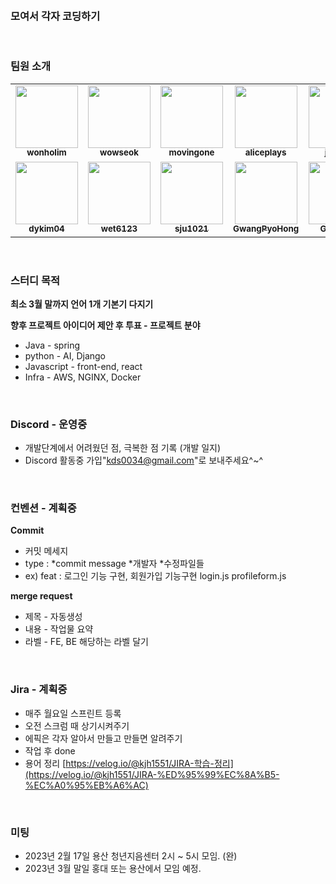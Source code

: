 &nbsp;
### 모여서 각자 코딩하기

&nbsp;   
### 팀원 소개  

<table>
  <tr>
    <td align="center"><a href="https://github.com/wonholim"><img src="https://github.com/wonholim.png" width="100px;" alt=""/><br /><sub><b>wonholim</b></sub></a><br /></td>    
    <td align="center"><a href="https://github.com/wowseok"><img src="https://github.com/wowseok.png" width="100px;" alt=""/><br /><sub><b>wowseok</b></sub></a><br /></td>
    <td align="center"><a href="https://github.com/movingone"><img src="https://github.com/movingone.png" width="100px;" alt=""/><br /><sub><b>movingone</b></sub></a><br /></td>
    <td align="center"><a href="https://github.com/aliceplays"><img src="https://github.com/aliceplays.png" width="100px;" alt=""/><br /><sub><b>aliceplays</b></sub></a><br /></td>
    <td align="center"><a href="https://github.com/jiyou31"><img src="https://github.com/jiyou31.png" width="100px;" alt=""/><br /><sub><b>jiyou31</b></sub></a><br /></td>
    <td align="center"><a href="https://github.com/borntocode2"><img src="https://github.com/borntocode2.png" width="100px;" alt=""/><br /><sub><b>borntocode2</b></sub></a><br /></td>
    <td align="center"><a href="https://github.com/swonlee-13"><img src="https://github.com/swonlee-13.png" width="100px;" alt=""/><br /><sub><b>swonlee-13</b></sub></a><br /></td>
  </tr>
  <tr>
    <td align="center"><a href="https://github.com/dykim04"><img src="https://github.com/dykim04.png" width="100px;" alt=""/><br /><sub><b>dykim04</b></sub></a><br /></td>
    <td align="center"><a href="https://github.com/wet6123"><img src="https://github.com/wet6123.png" width="100px;" alt=""/><br /><sub><b>wet6123</b></sub></a><br /></td>
    <td align="center"><a href="https://github.com/sju1021"><img src="https://github.com/sju1021.png" width="100px;" alt=""/><br /><sub><b>sju1021</b></sub></a><br /></td>
    <td align="center"><a href="https://github.com/GwangPyoHong"><img src="https://github.com/GwangPyoHong.png" width="100px;" alt=""/><br /><sub><b>GwangPyoHong</b></sub></a><br /></td>
    <td align="center"><a href="https://github.com/Gyeom96"><img src="https://github.com/Gyeom96.png" width="100px;" alt=""/><br /><sub><b>Gyeom96</b></sub></a><br /></td>
    <td align="center"><a href="https://github.com/asfawe"><img src="https://github.com/asfawe.png" width="100px;" alt=""/><br /><sub><b>asfawe</b></sub></a><br /></td>
  </tr>
</table>

&nbsp;
### 스터디 목적
**최소 3월 말까지 언어 1개 기본기 다지기**
   
**향후 프로젝트 아이디어 제안 후 투표 - 프로젝트 분야**
- Java - spring
- python - AI, Django
- Javascript - front-end, react
- Infra - AWS, NGINX, Docker
  
&nbsp;
### Discord - 운영중
- 개발단계에서 어려웠던 점, 극복한 점 기록 (개발 일지)
- Discord 활동중 가입"kds0034@gmail.com"로 보내주세요^~^

&nbsp;
### 컨벤션 - 계획중
**Commit**
- 커밋 메세지
- type :  *commit message *개발자 *수정파일들
- ex) feat : 로그인 기능 구현, 회원가입 기능구현 login.js profileform.js

**merge request**

- 제목 - 자동생성
- 내용 - 작업물 요약
- 라벨 - FE, BE 해당하는 라벨 달기

&nbsp;
### Jira - 계획중

- 매주 월요일 스프린트 등록
- 오전 스크럼 때 상기시켜주기
- 에픽은 각자 알아서 만들고 만들면 알려주기
- 작업 후 done
- 용어 정리 [https://velog.io/@kjh1551/JIRA-학습-정리](https://velog.io/@kjh1551/JIRA-%ED%95%99%EC%8A%B5-%EC%A0%95%EB%A6%AC)

&nbsp;
### 미팅
- 2023년 2월 17일 용산 청년지음센터 2시 ~ 5시 모임. (완)
- 2023년 3월 말일 홍대 또는 용산에서 모임 예정.

